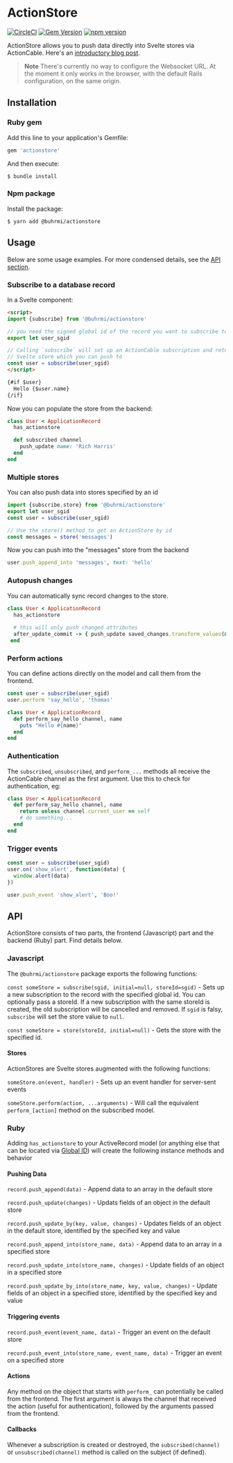 # ActionStore

[![CircleCI](https://circleci.com/gh/buhrmi/actionstore.svg?style=shield)](https://circleci.com/gh/buhrmi/actionstore)
[![Gem Version](https://badge.fury.io/rb/actionstore.svg)](https://rubygems.org/gems/actionstore)
[![npm version](https://badge.fury.io/js/@buhrmi%2Factionstore.svg)](https://www.npmjs.com/package/@buhrmi/actionstore)

ActionStore allows you to push data directly into Svelte stores via ActionCable. Here's an [introductory blog post](https://dev.to/buhrmi/actionstore-real-time-svelte-stores-for-rails-4jhg).

> **Note**
> There's currently no way to configure the Websocket URL. At the moment it only works in the browser, with the default Rails configuration, on the same origin.

## Installation

### Ruby gem

Add this line to your application's Gemfile:

```ruby
gem 'actionstore'
```

And then execute:

    $ bundle install

### Npm package

Install the package:

    $ yarn add @buhrmi/actionstore

## Usage

Below are some usage examples. For more condensed details, see the [API section](#API).

### Subscribe to a database record

In a Svelte component:

```html
<script>
import {subscribe} from '@buhrmi/actionstore'

// you need the signed global id of the record you want to subscribe to
export let user_sgid

// Calling `subscribe` will set up an ActionCable subscription and return a 
// Svelte store which you can push to
const user = subscribe(user_sgid)
</script>

{#if $user}
  Hello {$user.name}
{/if}
```

Now you can populate the store from the backend:

```ruby
class User < ApplicationRecord
  has_actionstore

  def subscribed channel
    push_update name: 'Rich Harris'
  end
end
```

### Multiple stores

You can also push data into stores specified by an id

```js
import {subscribe,store} from '@buhrmi/actionstore'
export let user_sgid
const user = subscribe(user_sgid)

// Use the store() method to get an ActionStore by id
const messages = store('messages')

```

Now you can push into the "messages" store from the backend

```ruby
user.push_append_into 'messages', text: 'hello'
```

### Autopush changes

You can automatically sync record changes to the store.

```ruby
class User < ApplicationRecord
  has_actionstore
  
  # this will only push changed attributes
  after_update_commit -> { push_update saved_changes.transform_values(&:last) }
 end
```

### Perform actions

You can define actions directly on the model and call them from the frontend.

```js
const user = subscribe(user_sgid)
user.perform 'say_hello', 'thomas'
```

```ruby
class User < ApplicationRecord
  def perform_say_hello channel, name
    puts "Hello #{name}"
  end
end
```

### Authentication

The `subscribed`, `unsubscribed`, and `perform_...` methods all receive the ActionCable channel as the first argument. Use this  to check for authentication, eg:

```ruby
class User < ApplicationRecord
  def perform_say_hello channel, name
    return unless channel.current_user == self
    # do something...
  end
end
```

### Trigger events

```js
const user = subscribe(user_sgid)
user.on('show_alert', function(data) {
  window.alert(data)
})
```

```ruby
user.push_event 'show_alert', 'Boo!'
```



## API

ActionStore consists of two parts, the frontend (Javascript) part and the backend (Ruby) part. Find details below.

### Javascript

The `@buhrmi/actionstore` package exports the following functions:

`const someStore = subscribe(sgid, initial=null, storeId=sgid)` - Sets up a new subscription to the record with the specified global id. You can optionally pass a storeId. If a new subscription with the same storeId is created, the old subscription will be cancelled and removed. If `sgid` is falsy, `subscribe` will set the store value to `null`.

`const someStore = store(storeId, initial=null)` - Gets the store with the specified id.

#### Stores

ActionStores are Svelte stores augmented with the following functions:

`someStore.on(event, handler)` - Sets up an event handler for server-sent events

`someStore.perform(action, ...arguments)` - Will call the equivalent `perform_[action]` method on the subscribed model.

### Ruby

Adding `has_actionstore` to your ActiveRecord model (or anything else that can be located via [Global ID](https://github.com/rails/globalid)) will create the following instance methods and behavior

#### Pushing Data

`record.push_append(data)` - Append data to an array in the default store

`record.push_update(changes)` - Updats fields of an object in the default store

`record.push_update_by(key, value, changes)` - Updates fields of an object in the default store, identified by the specified key and value

`record.push_append_into(store_name, data)` - Append data to an array in a specified store

`record.push_update_into(store_name, changes)` - Update fields of an object in a specified store

`record.push_update_by_into(store_name, key, value, changes)` - Update fields of an object in a specified store, identified by the specified key and value

#### Triggering events

`record.push_event(event_name, data)` - Trigger an event on the default store

`record.push_event_into(store_name, event_name, data)` - Trigger an event on a specified store

#### Actions

Any method on the object that starts with `perform_` can potentially be called from the frontend. The first argument is always the channel that received the action (useful for authentication), followed by the arguments passed from the frontend.

#### Callbacks

Whenever a subscription is created or destroyed, the `subscribed(channel)` or `unsubscribed(channel)` method is called on the subject (if defined).
